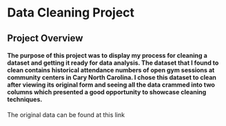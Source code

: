 # Data Cleaning Project


## Project Overview
#### The purpose of this project was to display my process for cleaning a dataset and getting it ready for data analysis. The dataset that I found to clean contains historical attendance numbers of open gym sessions at community centers in Cary North Carolina. I chose this dataset to clean after viewing its original form and seeing all the data crammed into two columns which presented a good opportunity to showcase cleaning techniques. 

The original data can be found at this link 


